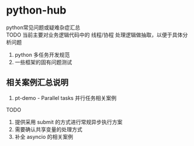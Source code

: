 # python-hub
python常见问题或疑难杂症汇总  
TODO 当前主要对业务逻辑代码中的 线程/协程 处理逻辑做抽取，以便于具体分析问题  

1. python 多任务开发规范  
1. 一些框架的固有问题测试  

## 相关案例汇总说明
1. pt-demo - Parallel tasks 并行任务相关案例  

TODO
1. 提供采用 submit 的方式进行常规异步执行方案  
1. 需要确认共享变量的处理方式  
1. 补全 asyncio 的相关案例  
